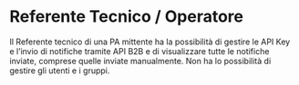 # Referente Tecnico / Operatore

Il Referente tecnico di una PA mittente ha la possibilità di gestire le API Key e l’invio di notifiche tramite API B2B e di visualizzare tutte le notifiche inviate, comprese quelle inviate manualmente. Non ha lo possibilità di gestire gli utenti e i gruppi.
